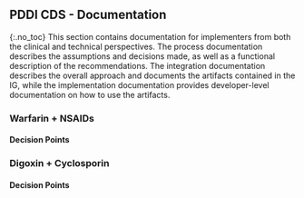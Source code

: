 ## PDDI CDS - Documentation
{:.no_toc}
This section contains documentation for implementers from both the clinical and technical perspectives. The process documentation describes the assumptions and decisions made, as well as a functional description of the recommendations. The integration documentation describes the overall approach and documents the artifacts contained in the IG, while the implementation documentation provides developer-level documentation on how to use the artifacts.

### Warfarin + NSAIDs 

#### Decision Points



### Digoxin + Cyclosporin

#### Decision Points